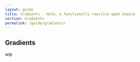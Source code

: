 ```yaml
---
layout: guide
title: Gradients - Helm, a functionally reactive game engine
section: Gradients
permalink: /guide/gradients/
---
```


## Gradients

wip
